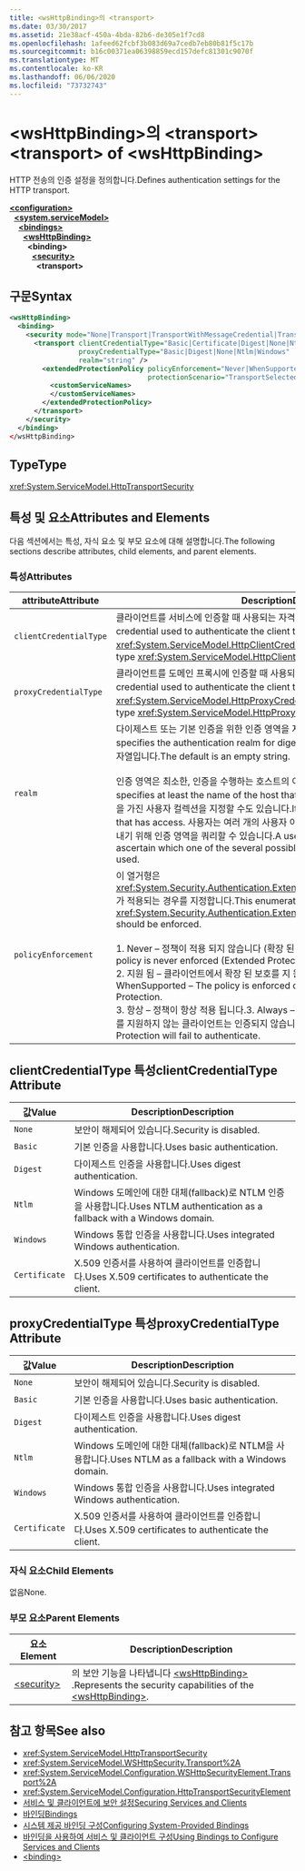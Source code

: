 ```yaml
---
title: <wsHttpBinding>의 <transport>
ms.date: 03/30/2017
ms.assetid: 21e38acf-450a-4bda-82b6-de305e1f7cd8
ms.openlocfilehash: 1afeed62fcbf3b083d69a7cedb7eb80b81f5c17b
ms.sourcegitcommit: b16c00371ea06398859ecd157defc81301c9070f
ms.translationtype: MT
ms.contentlocale: ko-KR
ms.lasthandoff: 06/06/2020
ms.locfileid: "73732743"
---
```

# <a name="transport-of-wshttpbinding"></a><span data-ttu-id="46ea6-102">\<wsHttpBinding>의 \<transport></span><span class="sxs-lookup"><span data-stu-id="46ea6-102">\<transport> of \<wsHttpBinding></span></span>

<span data-ttu-id="46ea6-103">HTTP 전송의 인증 설정을 정의합니다.</span><span class="sxs-lookup"><span data-stu-id="46ea6-103">Defines authentication settings for the HTTP transport.</span></span>

[**\<configuration>**](../configuration-element.md)\
&nbsp;&nbsp;[**\<system.serviceModel>**](system-servicemodel.md)\
&nbsp;&nbsp;&nbsp;&nbsp;[**\<bindings>**](bindings.md)\
&nbsp;&nbsp;&nbsp;&nbsp;&nbsp;&nbsp;[**\<wsHttpBinding>**](wshttpbinding.md)\
&nbsp;&nbsp;&nbsp;&nbsp;&nbsp;&nbsp;&nbsp;&nbsp;**\<binding>**\
&nbsp;&nbsp;&nbsp;&nbsp;&nbsp;&nbsp;&nbsp;&nbsp;&nbsp;&nbsp;[**\<security>**](security-of-wshttpbinding.md)\
&nbsp;&nbsp;&nbsp;&nbsp;&nbsp;&nbsp;&nbsp;&nbsp;&nbsp;&nbsp;&nbsp;&nbsp;**\<transport>**  

## <a name="syntax"></a><span data-ttu-id="46ea6-104">구문</span><span class="sxs-lookup"><span data-stu-id="46ea6-104">Syntax</span></span>

```xml
<wsHttpBinding>
  <binding>
    <security mode="None|Transport|TransportWithMessageCredential|TransportCredentialOnly">
      <transport clientCredentialType="Basic|Certificate|Digest|None|Ntlm|Windows"
                 proxyCredentialType="Basic|Digest|None|Ntlm|Windows"
                 realm="string" />
        <extendedProtectionPolicy policyEnforcement="Never|WhenSupported|Always"
                                  protectionScenario="TransportSelected|TrustedProxy">
          <customServiceNames>
          </customServiceNames>
        </extendedProtectionPolicy>
      </transport>
    </security>
  </binding>
</wsHttpBinding>
```

## <a name="type"></a><span data-ttu-id="46ea6-105">Type</span><span class="sxs-lookup"><span data-stu-id="46ea6-105">Type</span></span>

<xref:System.ServiceModel.HttpTransportSecurity>

## <a name="attributes-and-elements"></a><span data-ttu-id="46ea6-106">특성 및 요소</span><span class="sxs-lookup"><span data-stu-id="46ea6-106">Attributes and Elements</span></span>

<span data-ttu-id="46ea6-107">다음 섹션에서는 특성, 자식 요소 및 부모 요소에 대해 설명합니다.</span><span class="sxs-lookup"><span data-stu-id="46ea6-107">The following sections describe attributes, child elements, and parent elements.</span></span>

### <a name="attributes"></a><span data-ttu-id="46ea6-108">특성</span><span class="sxs-lookup"><span data-stu-id="46ea6-108">Attributes</span></span>

|<span data-ttu-id="46ea6-109">attribute</span><span class="sxs-lookup"><span data-stu-id="46ea6-109">Attribute</span></span>|<span data-ttu-id="46ea6-110">Description</span><span class="sxs-lookup"><span data-stu-id="46ea6-110">Description</span></span>|
|---------------|-----------------|
|`clientCredentialType`|<span data-ttu-id="46ea6-111">클라이언트를 서비스에 인증할 때 사용되는 자격 증명을 지정합니다.</span><span class="sxs-lookup"><span data-stu-id="46ea6-111">Specifies the credential used to authenticate the client to the service.</span></span> <span data-ttu-id="46ea6-112">이 특성은 <xref:System.ServiceModel.HttpClientCredentialType> 형식입니다.</span><span class="sxs-lookup"><span data-stu-id="46ea6-112">This attribute is of type <xref:System.ServiceModel.HttpClientCredentialType>.</span></span>|
|`proxyCredentialType`|<span data-ttu-id="46ea6-113">클라이언트를 도메인 프록시에 인증할 때 사용되는 자격 증명을 지정합니다.</span><span class="sxs-lookup"><span data-stu-id="46ea6-113">Specifies the credential used to authenticate the client to a domain proxy.</span></span> <span data-ttu-id="46ea6-114">이 특성은 <xref:System.ServiceModel.HttpProxyCredentialType> 형식입니다.</span><span class="sxs-lookup"><span data-stu-id="46ea6-114">This attribute is of type <xref:System.ServiceModel.HttpProxyCredentialType>.</span></span>|
|`realm`|<span data-ttu-id="46ea6-115">다이제스트 또는 기본 인증을 위한 인증 영역을 지정하는 문자열입니다.</span><span class="sxs-lookup"><span data-stu-id="46ea6-115">A string that specifies the authentication realm for digest or basic authentication.</span></span> <span data-ttu-id="46ea6-116">기본값은 빈 문자열입니다.</span><span class="sxs-lookup"><span data-stu-id="46ea6-116">The default is an empty string.</span></span><br /><br /> <span data-ttu-id="46ea6-117">인증 영역은 최소한, 인증을 수행하는 호스트의 이름을 지정하며,</span><span class="sxs-lookup"><span data-stu-id="46ea6-117">An authentication realm specifies at least the name of the host that performs the authentication.</span></span> <span data-ttu-id="46ea6-118">액세스 권한을 가진 사용자 컬렉션을 지정할 수도 있습니다.</span><span class="sxs-lookup"><span data-stu-id="46ea6-118">It can also specify a collection of users that has access.</span></span> <span data-ttu-id="46ea6-119">사용자는 여러 개의 사용자 이름 및 암호 중에서 사용할 수 있는 하나를 알아내기 위해 인증 영역을 쿼리할 수 있습니다.</span><span class="sxs-lookup"><span data-stu-id="46ea6-119">A user can query the authentication realm to ascertain which one of the several possible usernames and passwords can be used.</span></span>|
|`policyEnforcement`|<span data-ttu-id="46ea6-120">이 열거형은 <xref:System.Security.Authentication.ExtendedProtection.ExtendedProtectionPolicy>가 적용되는 경우를 지정합니다.</span><span class="sxs-lookup"><span data-stu-id="46ea6-120">This enumeration specifies when the <xref:System.Security.Authentication.ExtendedProtection.ExtendedProtectionPolicy> should be enforced.</span></span><br /><br /> <span data-ttu-id="46ea6-121">1. Never – 정책이 적용 되지 않습니다 (확장 된 보호를 사용 하지 않음).</span><span class="sxs-lookup"><span data-stu-id="46ea6-121">1.  Never – The policy is never enforced (Extended Protection is disabled).</span></span><br /><span data-ttu-id="46ea6-122">2. 지원 됨 – 클라이언트에서 확장 된 보호를 지 원하는 경우에만 정책이 적용 됩니다.</span><span class="sxs-lookup"><span data-stu-id="46ea6-122">2.  WhenSupported – The policy is enforced only if the client supports Extended Protection.</span></span><br /><span data-ttu-id="46ea6-123">3. 항상 – 정책이 항상 적용 됩니다.</span><span class="sxs-lookup"><span data-stu-id="46ea6-123">3.  Always – The policy is always enforced.</span></span> <span data-ttu-id="46ea6-124">확장 보호를 지원하지 않는 클라이언트는 인증되지 않습니다.</span><span class="sxs-lookup"><span data-stu-id="46ea6-124">Clients which don’t support Extended Protection will fail to authenticate.</span></span>|

## <a name="clientcredentialtype-attribute"></a><span data-ttu-id="46ea6-125">clientCredentialType 특성</span><span class="sxs-lookup"><span data-stu-id="46ea6-125">clientCredentialType Attribute</span></span>

|<span data-ttu-id="46ea6-126">값</span><span class="sxs-lookup"><span data-stu-id="46ea6-126">Value</span></span>|<span data-ttu-id="46ea6-127">Description</span><span class="sxs-lookup"><span data-stu-id="46ea6-127">Description</span></span>|
|-----------|-----------------|
|`None`|<span data-ttu-id="46ea6-128">보안이 해제되어 있습니다.</span><span class="sxs-lookup"><span data-stu-id="46ea6-128">Security is disabled.</span></span>|
|`Basic`|<span data-ttu-id="46ea6-129">기본 인증을 사용합니다.</span><span class="sxs-lookup"><span data-stu-id="46ea6-129">Uses basic authentication.</span></span>|
|`Digest`|<span data-ttu-id="46ea6-130">다이제스트 인증을 사용합니다.</span><span class="sxs-lookup"><span data-stu-id="46ea6-130">Uses digest authentication.</span></span>|
|`Ntlm`|<span data-ttu-id="46ea6-131">Windows 도메인에 대한 대체(fallback)로 NTLM 인증을 사용합니다.</span><span class="sxs-lookup"><span data-stu-id="46ea6-131">Uses NTLM authentication as a fallback with a Windows domain.</span></span>|
|`Windows`|<span data-ttu-id="46ea6-132">Windows 통합 인증을 사용합니다.</span><span class="sxs-lookup"><span data-stu-id="46ea6-132">Uses integrated Windows authentication.</span></span>|
|`Certificate`|<span data-ttu-id="46ea6-133">X.509 인증서를 사용하여 클라이언트를 인증합니다.</span><span class="sxs-lookup"><span data-stu-id="46ea6-133">Uses X.509 certificates to authenticate the client.</span></span>|

## <a name="proxycredentialtype-attribute"></a><span data-ttu-id="46ea6-134">proxyCredentialType 특성</span><span class="sxs-lookup"><span data-stu-id="46ea6-134">proxyCredentialType Attribute</span></span>

|<span data-ttu-id="46ea6-135">값</span><span class="sxs-lookup"><span data-stu-id="46ea6-135">Value</span></span>|<span data-ttu-id="46ea6-136">Description</span><span class="sxs-lookup"><span data-stu-id="46ea6-136">Description</span></span>|
|-----------|-----------------|
|`None`|<span data-ttu-id="46ea6-137">보안이 해제되어 있습니다.</span><span class="sxs-lookup"><span data-stu-id="46ea6-137">Security is disabled.</span></span>|
|`Basic`|<span data-ttu-id="46ea6-138">기본 인증을 사용합니다.</span><span class="sxs-lookup"><span data-stu-id="46ea6-138">Uses basic authentication.</span></span>|
|`Digest`|<span data-ttu-id="46ea6-139">다이제스트 인증을 사용합니다.</span><span class="sxs-lookup"><span data-stu-id="46ea6-139">Uses digest authentication.</span></span>|
|`Ntlm`|<span data-ttu-id="46ea6-140">Windows 도메인에 대한 대체(fallback)로 NTLM을 사용합니다.</span><span class="sxs-lookup"><span data-stu-id="46ea6-140">Uses NTLM as a fallback with a Windows domain.</span></span>|
|`Windows`|<span data-ttu-id="46ea6-141">Windows 통합 인증을 사용합니다.</span><span class="sxs-lookup"><span data-stu-id="46ea6-141">Uses integrated Windows authentication.</span></span>|
|`Certificate`|<span data-ttu-id="46ea6-142">X.509 인증서를 사용하여 클라이언트를 인증합니다.</span><span class="sxs-lookup"><span data-stu-id="46ea6-142">Uses X.509 certificates to authenticate the client.</span></span>|

### <a name="child-elements"></a><span data-ttu-id="46ea6-143">자식 요소</span><span class="sxs-lookup"><span data-stu-id="46ea6-143">Child Elements</span></span>

<span data-ttu-id="46ea6-144">없음</span><span class="sxs-lookup"><span data-stu-id="46ea6-144">None.</span></span>

### <a name="parent-elements"></a><span data-ttu-id="46ea6-145">부모 요소</span><span class="sxs-lookup"><span data-stu-id="46ea6-145">Parent Elements</span></span>

|<span data-ttu-id="46ea6-146">요소</span><span class="sxs-lookup"><span data-stu-id="46ea6-146">Element</span></span>|<span data-ttu-id="46ea6-147">Description</span><span class="sxs-lookup"><span data-stu-id="46ea6-147">Description</span></span>|
|-------------|-----------------|
|[\<security>](security-of-wshttpbinding.md)|<span data-ttu-id="46ea6-148">의 보안 기능을 나타냅니다 [\<wsHttpBinding>](wshttpbinding.md) .</span><span class="sxs-lookup"><span data-stu-id="46ea6-148">Represents the security capabilities of the [\<wsHttpBinding>](wshttpbinding.md).</span></span>|

## <a name="see-also"></a><span data-ttu-id="46ea6-149">참고 항목</span><span class="sxs-lookup"><span data-stu-id="46ea6-149">See also</span></span>

- <xref:System.ServiceModel.HttpTransportSecurity>
- <xref:System.ServiceModel.WSHttpSecurity.Transport%2A>
- <xref:System.ServiceModel.Configuration.WSHttpSecurityElement.Transport%2A>
- <xref:System.ServiceModel.Configuration.HttpTransportSecurityElement>
- [<span data-ttu-id="46ea6-150">서비스 및 클라이언트에 보안 설정</span><span class="sxs-lookup"><span data-stu-id="46ea6-150">Securing Services and Clients</span></span>](../../../wcf/feature-details/securing-services-and-clients.md)
- [<span data-ttu-id="46ea6-151">바인딩</span><span class="sxs-lookup"><span data-stu-id="46ea6-151">Bindings</span></span>](../../../wcf/bindings.md)
- [<span data-ttu-id="46ea6-152">시스템 제공 바인딩 구성</span><span class="sxs-lookup"><span data-stu-id="46ea6-152">Configuring System-Provided Bindings</span></span>](../../../wcf/feature-details/configuring-system-provided-bindings.md)
- [<span data-ttu-id="46ea6-153">바인딩을 사용하여 서비스 및 클라이언트 구성</span><span class="sxs-lookup"><span data-stu-id="46ea6-153">Using Bindings to Configure Services and Clients</span></span>](../../../wcf/using-bindings-to-configure-services-and-clients.md)
- [\<binding>](bindings.md)
